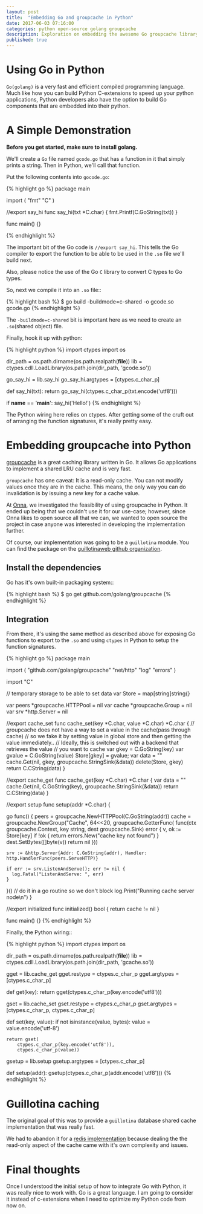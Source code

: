 ```yaml
---
layout: post
title:  "Embedding Go and groupcache in Python"
date: 2017-06-03 07:16:00
categories: python open-source golang groupcache
description: Exploration on embedding the awesome Go groupcache library into Python
published: true
---
```



# Using Go in Python

`Go(golang)` is a very fast and efficient compiled programming language. Much like
how you can build Python C-extensions to speed up your python applications, Python
developers also have the option to build Go components that are embedded into their python.


# A Simple Demonstration

**Before you get started, make sure to install golang.**

We'll create a `Go` file named `gcode.go` that has a function in it that simply
prints a string. Then in Python, we'll call that function.

Put the following contents into `gocode.go`:

{% highlight go %}
package main

import (
  "fmt"
  "C"
)

//export say_hi
func say_hi(txt *C.char) {
  fmt.Printf(C.GoString(txt))
}


func main() {}

{% endhighlight %}

The important bit of the Go code is `//export say_hi`. This tells the Go compiler
to export the function to be able to be used in the `.so` file we'll build next.

Also, please notice the use of the Go `C` library to convert C types to Go types.

So, next we compile it into an `.so` file::

{% highlight bash %}
$ go build -buildmode=c-shared -o gcode.so gcode.go
{% endhighlight %}

The `-buildmode=c-shared` bit is important here as we need to create an
`.so`(shared object) file.

Finally, hook it up with python:

{% highlight python %}
import ctypes
import os

dir_path = os.path.dirname(os.path.realpath(__file__))
lib = ctypes.cdll.LoadLibrary(os.path.join(dir_path, 'gcode.so'))

go_say_hi = lib.say_hi
go_say_hi.argtypes = [ctypes.c_char_p]

def say_hi(txt):
    return go_say_hi(ctypes.c_char_p(txt.encode('utf8')))

if __name__ == '__main__':
    say_hi('Hello!')
{% endhighlight %}


The Python wiring here relies on ctypes. After getting some of the cruft out of
arranging the function signatures, it's really pretty easy.

# Embedding groupcache into Python

[groupcache](https://github.com/golang/groupcache) is a great caching library
written in Go. It allows Go applications to implement a shared LRU cache and is
very fast.

`groupcache` has one caveat: It is a read-only cache. You can not modify values once they are in the cache. This means, the only way you can do invalidation is by issuing a new key for a cache value.

At [Onna](https://www.onna.com), we investigated the feasibility of using
groupcache in Python. It ended up being that we couldn't use it for our use-case;
however, since Onna likes to open source all that we can, we wanted to open
source the project in case anyone was interested in developing the implementation further.

Of course, our implementation was going to be a `guillotina` module. You can
find the package on the [guillotinaweb github organization](https://github.com/guillotinaweb/guillotina_groupcache).

## Install the dependencies

Go has it's own built-in packaging system::

{% highlight bash %}
$ go get github.com/golang/groupcache
{% endhighlight %}

## Integration

From there, it's using the same method as described above for exposing Go
functions to export to the `.so` and using `ctypes` in Python to setup the
function signatures.

{% highlight go %}
package main

import (
  "github.com/golang/groupcache"
  "net/http"
  "log"
  "errors"
)

import "C"

// temporary storage to be able to set data
var Store = map[string]string{}

var peers *groupcache.HTTPPool = nil
var cache *groupcache.Group = nil
var srv *http.Server = nil


//export cache_set
func cache_set(key *C.char, value *C.char) *C.char {
  // groupcache does not have a way to set a value in the cache(pass through cache)
  // so we fake it by setting value in global store and then getting the value immediately..
  // Ideally, this is switched out with a backend that retrieves the value
  // you want to cache
  var gkey = C.GoString(key)
  var gvalue = C.GoString(value)
  Store[gkey] = gvalue;
  var data = ""
  cache.Get(nil, gkey, groupcache.StringSink(&data))
  delete(Store, gkey)
  return C.CString(data)
}


//export cache_get
func cache_get(key *C.char) *C.char {
  var data = ""
  cache.Get(nil, C.GoString(key), groupcache.StringSink(&data))
  return C.CString(data)
}

//export setup
func setup(addr *C.char) {

  go func() {
    peers = groupcache.NewHTTPPool(C.GoString(addr))
    cache = groupcache.NewGroup("Cache", 64<<20, groupcache.GetterFunc(
      func(ctx groupcache.Context, key string, dest groupcache.Sink) error {
        v, ok := Store[key]
        if !ok {
          return errors.New("cache key not found")
        }
        dest.SetBytes([]byte(v))
        return nil
      }))

    srv := &http.Server{Addr: C.GoString(addr), Handler: http.HandlerFunc(peers.ServeHTTP)}

    if err := srv.ListenAndServe(); err != nil {
      log.Fatal("ListenAndServe: ", err)
    }
  }()
  // do it in a go routine so we don't block
  log.Print("Running cache server node\n")
}

//export initialized
func initialized() bool {
  return cache != nil
}

func main() {}
{% endhighlight %}


Finally, the Python wiring::

{% highlight python %}
import ctypes
import os


dir_path = os.path.dirname(os.path.realpath(__file__))
lib = ctypes.cdll.LoadLibrary(os.path.join(dir_path, 'gcache.so'))


gget = lib.cache_get
gget.restype = ctypes.c_char_p
gget.argtypes = [ctypes.c_char_p]


def get(key):
    return gget(ctypes.c_char_p(key.encode('utf8')))


gset = lib.cache_set
gset.restype = ctypes.c_char_p
gset.argtypes = [ctypes.c_char_p, ctypes.c_char_p]


def set(key, value):
    if not isinstance(value, bytes):
        value = value.encode('utf-8')

    return gset(
        ctypes.c_char_p(key.encode('utf8')),
        ctypes.c_char_p(value))


gsetup = lib.setup
gsetup.argtypes = [ctypes.c_char_p]


def setup(addr):
    gsetup(ctypes.c_char_p(addr.encode('utf8')))
{% endhighlight %}


# Guillotina caching

The original goal of this was to provide a `guillotina` database shared cache
implementation that was really fast.

We had to abandon it for a
[redis implementation](https://github.com/guillotinaweb/guillotina_rediscache)
because dealing the the read-only aspect of the cache came with it's own
complexity and issues.


# Final thoughts

Once I understood the initial setup of how to integrate Go with Python,
it was really nice to work with. Go is a great language. I am going to consider
it instead of c-extensions when I need to optimize my Python code from now on.
